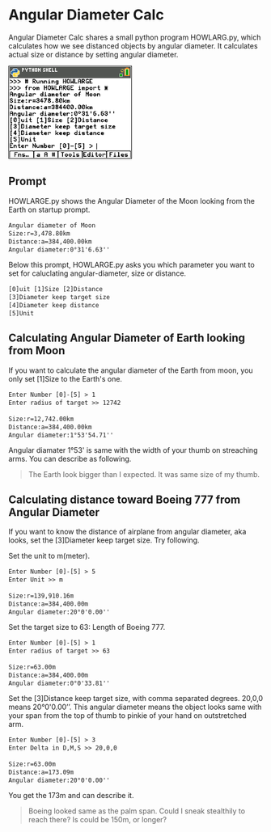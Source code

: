 # Angular Diameter Calc

Angular Diameter Calc shares a small python program HOWLARG.py, which calculates how we see distanced objects by angular diameter. It calculates actual size or distance by setting angular diameter.

![Screen](screen.png)

## Prompt

HOWLARGE.py shows the Angular Diameter of the Moon looking from the Earth on startup prompt.

```
Angular diameter of Moon
Size:r=3,478.80km
Distance:a=384,400.00km
Angular diameter:0°31'6.63''
```

Below this prompt, HOWLARGE.py asks you which parameter you want to set for caluclating angular-diameter, size or distance.

```
[0]uit [1]Size [2]Distance
[3]Diameter keep target size
[4]Diameter keep distance
[5]Unit
```

## Calculating Angular Diameter of Earth looking from Moon

If you want to calculate the angular diameter of the Earth from moon, you only set [1]Size to the Earth's one.

```
Enter Number [0]-[5] > 1
Enter radius of target >> 12742

Size:r=12,742.00km
Distance:a=384,400.00km
Angular diameter:1°53'54.71''
```

Angular diamater 1°53' is same with the width of your thumb on streaching arms.  You can describe as following.

> The Earth look bigger than I expected.  It was same size of my thumb.

## Calculating distance toward Boeing 777 from Angular Diameter

If you want to know the distance of airplane from angular diameter, aka looks, set the [3]Diameter keep target size.  Try following.

Set the unit to m(meter).
```
Enter Number [0]-[5] > 5
Enter Unit >> m

Size:r=139,910.16m
Distance:a=384,400.00m
Angular diameter:20°0'0.00''
```

Set the target size to 63: Length of Boeing 777.
```
Enter Number [0]-[5] > 1
Enter radius of target >> 63

Size:r=63.00m
Distance:a=384,400.00m
Angular diameter:0°0'33.81''
```

Set the [3]Distance keep target size, with comma separated degrees.  20,0,0 means 20°0'0.00’’.  This angular diameter means the object looks same with your span from the top of thumb to pinkie of your hand on outstretched arm.

```
Enter Number [0]-[5] > 3
Enter Delta in D,M,S >> 20,0,0

Size:r=63.00m
Distance:a=173.09m
Angular diameter:20°0'0.00''
```

You get the 173m and can describe it.

> Boeing looked same as the palm span.  Could I sneak stealthily to reach there?  Is could be 150m, or longer?

